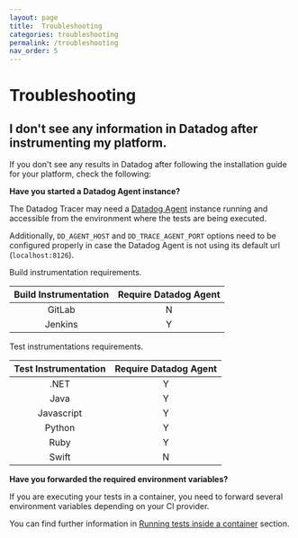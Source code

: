 ```yaml
---
layout: page
title:  Troubleshooting
categories: troubleshooting
permalink: /troubleshooting
nav_order: 5
---
```


# Troubleshooting

## I don't see any information in Datadog after instrumenting my platform.

If you don't see any results in Datadog after following the installation guide for your platform, check the following:

**Have you started a Datadog Agent instance?**

The Datadog Tracer may need a [Datadog Agent](https://docs.datadoghq.com/agent/) instance running and accessible from the environment where the tests are being executed.

Additionally, `DD_AGENT_HOST` and `DD_TRACE_AGENT_PORT` options need to be configured properly in case the Datadog Agent is not using its default url (`localhost:8126`).

Build instrumentation requirements.

| Build Instrumentation | Require Datadog Agent |
|:---------------------:|:---------------------:|
| GitLab                |           N           |
| Jenkins               |           Y           |

Test instrumentations requirements.

| Test Instrumentation | Require Datadog Agent |
|:--------------------:|:---------------------:|
| .NET                 |           Y           |
| Java                 |           Y           |
| Javascript           |           Y           |
| Python               |           Y           |
| Ruby                 |           Y           |
| Swift                |           N           |

**Have you forwarded the required environment variables?**

If you are executing your tests in a container, you need to forward several environment variables depending on your CI provider.

You can find further information in [Running tests inside a container](/ciapp-alpha-docs/tests-in-container) section.
